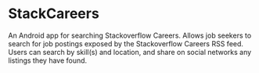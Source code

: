 StackCareers
============

An Android app for searching Stackoverflow Careers. Allows job seekers to search for job postings exposed by the Stackoverflow Careers RSS feed. Users can search by skill(s) and location, and share on social networks any listings they have found.